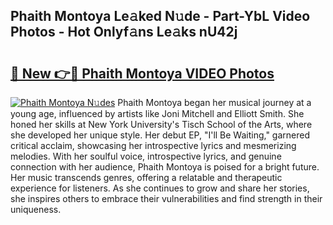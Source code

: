 ## Phaith Montoya Le𝚊ked N𝚞de - Part-YbL Video Photos - Hot Onlyf𝚊ns Le𝚊ks nU42j

# <h2><a href="http://ab81482.deff.icu/?id=Phaith+Montoya">🔗 New 👉🔴 Phaith Montoya VIDEO Photos</a></h2>

[![Phaith Montoya N𝚞des](https://i.imgur.com/rIISA9y.gif)](http://ab81482.deff.icu/?id=Phaith+Montoya)
Phaith Montoya began her musical journey at a young age, influenced by artists like Joni Mitchell and Elliott Smith. She honed her skills at New York University's Tisch School of the Arts, where she developed her unique style. Her debut EP, "I'll Be Waiting," garnered critical acclaim, showcasing her introspective lyrics and mesmerizing melodies. With her soulful voice, introspective lyrics, and genuine connection with her audience, Phaith Montoya is poised for a bright future. Her music transcends genres, offering a relatable and therapeutic experience for listeners. As she continues to grow and share her stories, she inspires others to embrace their vulnerabilities and find strength in their uniqueness.
